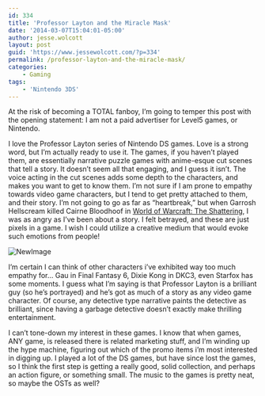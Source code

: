 ```yaml
---
id: 334
title: 'Professor Layton and the Miracle Mask'
date: '2014-03-07T15:04:01-05:00'
author: jesse.wolcott
layout: post
guid: 'https://www.jessewolcott.com/?p=334'
permalink: /professor-layton-and-the-miracle-mask/
categories:
    - Gaming
tags:
    - 'Nintendo 3DS'
---
```


At the risk of becoming a TOTAL fanboy, I’m going to temper this post with the opening statement: I am not a paid advertiser for Level5 games, or Nintendo.

I love the Professor Layton series of Nintendo DS games. Love is a strong word, but I’m actually ready to use it. The games, if you haven’t played them, are essentially narrative puzzle games with anime-esque cut scenes that tell a story. It doesn’t seem all that engaging, and I guess it isn’t. The voice acting in the cut scenes adds some depth to the characters, and makes you want to get to know them. I’m not sure if I am prone to empathy towards video game characters, but I tend to get pretty attached to them, and their story. I’m not going to go as far as “heartbreak,” but when Garrosh Hellscream killed Cairne Bloodhoof in [World of Warcraft: The Shattering](http://www.amazon.com/World-Warcraft-Shattering-Prelude-Cataclysm-ebook/dp/B003L785VK), I was as angry as I’ve been about a story. I felt betrayed, and these are just pixels in a game. I wish I could utilize a creative medium that would evoke such emotions from people!

![NewImage](https://www.jessewolcott.com/wp-content/uploads/2014/03/NewImage.png "NewImage.png")

I’m certain I can think of other characters i’ve exhibited way too much empathy for… Gau in Final Fantasy 6, Dixie Kong in DKC3, even Starfox has some moments. I guess what I’m saying is that Professor Layton is a brilliant guy (so he’s portrayed) and he’s got as much of a story as any video game character. Of course, any detective type narrative paints the detective as brilliant, since having a garbage detective doesn’t exactly make thrilling entertainment.

I can’t tone-down my interest in these games. I know that when games, ANY game, is released there is related marketing stuff, and I’m winding up the hype machine, figuring out which of the promo items i’m most interested in digging up. I played a lot of the DS games, but have since lost the games, so I think the first step is getting a really good, solid collection, and perhaps an action figure, or something small. The music to the games is pretty neat, so maybe the OSTs as well?